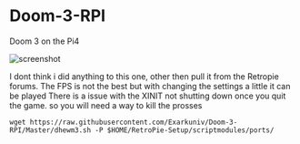 # Doom-3-RPI
Doom 3 on the Pi4

![screenshot](https://steam.cryotank.net/wp-content/gallery/doom3/DOOM-3-02.png)

I dont think i did anything to this one, other then pull it from the Retropie forums. The FPS is not the best but with changing the settings a little it can be played
There is a issue with the XINIT not shutting down once you quit the game. so you will need a way to kill the prosses 
```
wget https://raw.githubusercontent.com/Exarkuniv/Doom-3-RPI/Master/dhewm3.sh -P $HOME/RetroPie-Setup/scriptmodules/ports/
```

